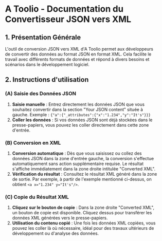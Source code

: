 # A Toolio - Documentation du Convertisseur JSON vers XML

## 1. Présentation Générale

L'outil de conversion JSON vers XML d'A Toolio permet aux développeurs de convertir des données au format JSON en format XML. Cela facilite le travail avec différents formats de données et répond à divers besoins et scénarios dans le développement logiciel.

## 2. Instructions d'utilisation

### (A) Saisie des Données JSON

1. **Saisie manuelle** : Entrez directement les données JSON que vous souhaitez convertir dans la section "Your JSON content" située à gauche. Exemple : `{"a":{"_attributes":{"x":"1.234","y":"It's"}}}`
2. **Coller les données** : Si vos données JSON sont déjà stockées dans le presse-papiers, vous pouvez les coller directement dans cette zone d'entrée.

### (B) Conversion en XML

1. **Conversion automatique** : Dès que vous saisissez ou collez des données JSON dans la zone d'entrée gauche, la conversion s'effectue automatiquement sans action supplémentaire requise. Le résultat s'affiche immédiatement dans la zone droite intitulée "Converted XML".
2. **Vérification du résultat** : Consultez le résultat XML généré dans la zone de sortie. Par exemple, à partir de l'exemple mentionné ci-dessus, on obtient `<a x="1.234" y="It's"/>`.

### (C) Copie du Résultat XML

1. **Cliquez sur le bouton de copie** : Dans la zone droite "Converted XML", un bouton de copie est disponible. Cliquez dessus pour transférer les données XML générées vers le presse-papiers.
2. **Utilisation du contenu copié** : Une fois les données XML copiées, vous pouvez les coller là où nécessaire, idéal pour des travaux ultérieurs de développement ou d'analyse des données.